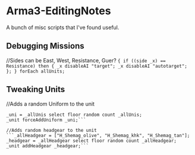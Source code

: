 # Arma3-EditingNotes

A bunch of misc scripts that I've found useful.

## Debugging Missions ##

//Sides can be East, West, Resistance, Guer?
`{ if ((side _x) == Resistance) then { _x disableAI "target"; _x disableAI "autotarget"; }; } forEach allUnits;`

## Tweaking Units ##

//Adds a random Uniform to the unit
```_allUnis = ["U_BG_leader", "U_BG_Guerilla3_1"];
_uni = _allUnis select floor random count _allUnis;
_unit forceAddUniform _uni;```

//Adds random headgear to the unit
```_allHeadgear = ["H_Shemag_olive", "H_Shemag_khk", "H_Shemag_tan"];
_headgear = _allHeadgear select floor random count _allHeadgear;
_unit addHeadgear _headgear;```

